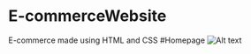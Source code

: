 # E-commerceWebsite
E-commerce made using HTML and CSS
#Homepage
![Alt text](C:\Users\Lenovo\OneDrive\Desktop\E-commerceWeb)
